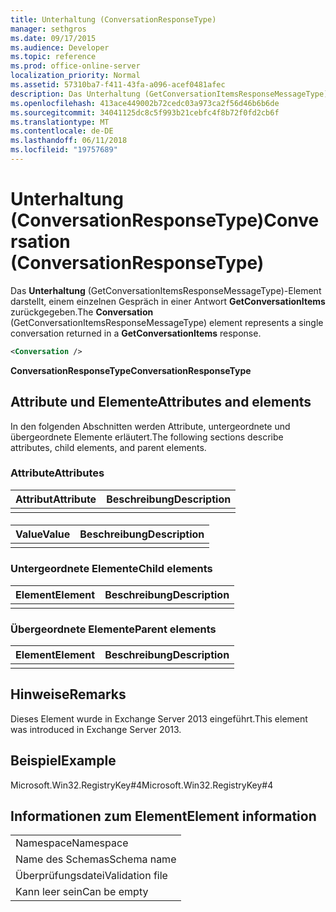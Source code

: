 ```yaml
---
title: Unterhaltung (ConversationResponseType)
manager: sethgros
ms.date: 09/17/2015
ms.audience: Developer
ms.topic: reference
ms.prod: office-online-server
localization_priority: Normal
ms.assetid: 57310ba7-f411-43fa-a096-acef0481afec
description: Das Unterhaltung (GetConversationItemsResponseMessageType)-Element darstellt, einem einzelnen Gespräch in einer Antwort GetConversationItems zurückgegeben.
ms.openlocfilehash: 413ace449002b72cedc03a973ca2f56d46b6b6de
ms.sourcegitcommit: 34041125dc8c5f993b21cebfc4f8b72f0fd2cb6f
ms.translationtype: MT
ms.contentlocale: de-DE
ms.lasthandoff: 06/11/2018
ms.locfileid: "19757689"
---
```

# <a name="conversation-conversationresponsetype"></a><span data-ttu-id="d1a61-103">Unterhaltung (ConversationResponseType)</span><span class="sxs-lookup"><span data-stu-id="d1a61-103">Conversation (ConversationResponseType)</span></span>

<span data-ttu-id="d1a61-104">Das **Unterhaltung** (GetConversationItemsResponseMessageType)-Element darstellt, einem einzelnen Gespräch in einer Antwort **GetConversationItems** zurückgegeben.</span><span class="sxs-lookup"><span data-stu-id="d1a61-104">The **Conversation** (GetConversationItemsResponseMessageType) element represents a single conversation returned in a **GetConversationItems** response.</span></span> 
  
```XML
<Conversation />
```

 <span data-ttu-id="d1a61-105">**ConversationResponseType**</span><span class="sxs-lookup"><span data-stu-id="d1a61-105">**ConversationResponseType**</span></span>
## <a name="attributes-and-elements"></a><span data-ttu-id="d1a61-106">Attribute und Elemente</span><span class="sxs-lookup"><span data-stu-id="d1a61-106">Attributes and elements</span></span>

<span data-ttu-id="d1a61-107">In den folgenden Abschnitten werden Attribute, untergeordnete und übergeordnete Elemente erläutert.</span><span class="sxs-lookup"><span data-stu-id="d1a61-107">The following sections describe attributes, child elements, and parent elements.</span></span>
  
### <a name="attributes"></a><span data-ttu-id="d1a61-108">Attribute</span><span class="sxs-lookup"><span data-stu-id="d1a61-108">Attributes</span></span>

|<span data-ttu-id="d1a61-109">**Attribut**</span><span class="sxs-lookup"><span data-stu-id="d1a61-109">**Attribute**</span></span>|<span data-ttu-id="d1a61-110">**Beschreibung**</span><span class="sxs-lookup"><span data-stu-id="d1a61-110">**Description**</span></span>|
|:-----|:-----|
|||
   
#### 

|<span data-ttu-id="d1a61-111">**Value**</span><span class="sxs-lookup"><span data-stu-id="d1a61-111">**Value**</span></span>|<span data-ttu-id="d1a61-112">**Beschreibung**</span><span class="sxs-lookup"><span data-stu-id="d1a61-112">**Description**</span></span>|
|:-----|:-----|
|||
   
### <a name="child-elements"></a><span data-ttu-id="d1a61-113">Untergeordnete Elemente</span><span class="sxs-lookup"><span data-stu-id="d1a61-113">Child elements</span></span>

|<span data-ttu-id="d1a61-114">**Element**</span><span class="sxs-lookup"><span data-stu-id="d1a61-114">**Element**</span></span>|<span data-ttu-id="d1a61-115">**Beschreibung**</span><span class="sxs-lookup"><span data-stu-id="d1a61-115">**Description**</span></span>|
|:-----|:-----|
|||
   
### <a name="parent-elements"></a><span data-ttu-id="d1a61-116">Übergeordnete Elemente</span><span class="sxs-lookup"><span data-stu-id="d1a61-116">Parent elements</span></span>

|<span data-ttu-id="d1a61-117">**Element**</span><span class="sxs-lookup"><span data-stu-id="d1a61-117">**Element**</span></span>|<span data-ttu-id="d1a61-118">**Beschreibung**</span><span class="sxs-lookup"><span data-stu-id="d1a61-118">**Description**</span></span>|
|:-----|:-----|
|||
   
## <a name="remarks"></a><span data-ttu-id="d1a61-119">Hinweise</span><span class="sxs-lookup"><span data-stu-id="d1a61-119">Remarks</span></span>

<span data-ttu-id="d1a61-120">Dieses Element wurde in Exchange Server 2013 eingeführt.</span><span class="sxs-lookup"><span data-stu-id="d1a61-120">This element was introduced in Exchange Server 2013.</span></span>
  
## <a name="example"></a><span data-ttu-id="d1a61-121">Beispiel</span><span class="sxs-lookup"><span data-stu-id="d1a61-121">Example</span></span>

<span data-ttu-id="d1a61-122">Microsoft.Win32.RegistryKey#4</span><span class="sxs-lookup"><span data-stu-id="d1a61-122">Microsoft.Win32.RegistryKey#4</span></span>
  
## <a name="element-information"></a><span data-ttu-id="d1a61-123">Informationen zum Element</span><span class="sxs-lookup"><span data-stu-id="d1a61-123">Element information</span></span>

||
|:-----|
|<span data-ttu-id="d1a61-124">Namespace</span><span class="sxs-lookup"><span data-stu-id="d1a61-124">Namespace</span></span>  <br/> |
|<span data-ttu-id="d1a61-125">Name des Schemas</span><span class="sxs-lookup"><span data-stu-id="d1a61-125">Schema name</span></span>  <br/> |
|<span data-ttu-id="d1a61-126">Überprüfungsdatei</span><span class="sxs-lookup"><span data-stu-id="d1a61-126">Validation file</span></span>  <br/> |
|<span data-ttu-id="d1a61-127">Kann leer sein</span><span class="sxs-lookup"><span data-stu-id="d1a61-127">Can be empty</span></span>  <br/> |
   

